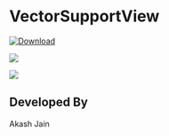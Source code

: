 # VectorSupportView

 [ ![Download](https://api.bintray.com/packages/akashandroid90/maven/vector-support-view/images/download.svg) ](https://bintray.com/akashandroid90/maven/vector-support-view/_latestVersion)
 
  <a href='https://bintray.com/akashandroid90/maven/vector-support-view?source=watch' alt='Get automatic notifications about new "vector-support-view" versions'><img src='https://www.bintray.com/docs/images/bintray_badge_color.png'></a>

<a href="https://play.google.com/store/apps/details?id=app.vectorviews" alt="Download from Google Play">
  <img src="http://www.android.com/images/brand/android_app_on_play_large.png">
</a>

Developed By
--------------------
Akash Jain
